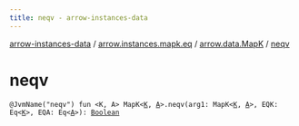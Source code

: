```yaml
---
title: neqv - arrow-instances-data
---
```


[arrow-instances-data](../../index.html) / [arrow.instances.mapk.eq](../index.html) / [arrow.data.MapK](index.html) / [neqv](./neqv.html)

# neqv

`@JvmName("neqv") fun <K, A> MapK<`[`K`](neqv.html#K)`, `[`A`](neqv.html#A)`>.neqv(arg1: MapK<`[`K`](neqv.html#K)`, `[`A`](neqv.html#A)`>, EQK: Eq<`[`K`](neqv.html#K)`>, EQA: Eq<`[`A`](neqv.html#A)`>): `[`Boolean`](https://kotlinlang.org/api/latest/jvm/stdlib/kotlin/-boolean/index.html)